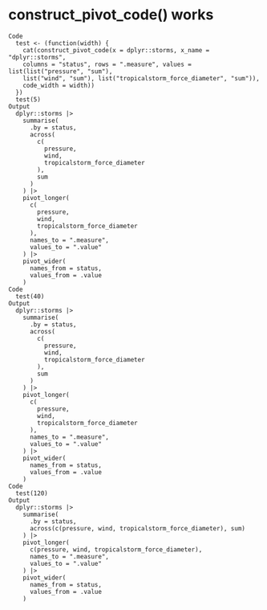 # construct_pivot_code() works

    Code
      test <- (function(width) {
        cat(construct_pivot_code(x = dplyr::storms, x_name = "dplyr::storms",
        columns = "status", rows = ".measure", values = list(list("pressure", "sum"),
        list("wind", "sum"), list("tropicalstorm_force_diameter", "sum")),
        code_width = width))
      })
      test(5)
    Output
      dplyr::storms |>
        summarise(
          .by = status,
          across(
            c(
              pressure,
              wind,
              tropicalstorm_force_diameter
            ),
            sum
          )
        ) |>
        pivot_longer(
          c(
            pressure,
            wind,
            tropicalstorm_force_diameter
          ),
          names_to = ".measure",
          values_to = ".value"
        ) |>
        pivot_wider(
          names_from = status,
          values_from = .value
        )
    Code
      test(40)
    Output
      dplyr::storms |>
        summarise(
          .by = status,
          across(
            c(
              pressure,
              wind,
              tropicalstorm_force_diameter
            ),
            sum
          )
        ) |>
        pivot_longer(
          c(
            pressure,
            wind,
            tropicalstorm_force_diameter
          ),
          names_to = ".measure",
          values_to = ".value"
        ) |>
        pivot_wider(
          names_from = status,
          values_from = .value
        )
    Code
      test(120)
    Output
      dplyr::storms |>
        summarise(
          .by = status,
          across(c(pressure, wind, tropicalstorm_force_diameter), sum)
        ) |>
        pivot_longer(
          c(pressure, wind, tropicalstorm_force_diameter),
          names_to = ".measure",
          values_to = ".value"
        ) |>
        pivot_wider(
          names_from = status,
          values_from = .value
        )

